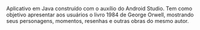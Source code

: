 Aplicativo em Java construído com o auxílio do Android Studio.
Tem como objetivo apresentar aos usuários o livro 1984 de George Orwell, mostrando seus personagens, momentos, resenhas e outras obras do mesmo autor.

